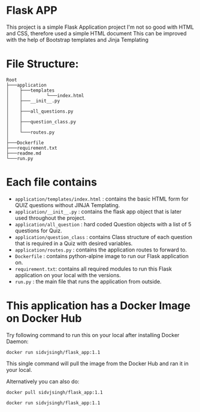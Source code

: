 # Flask APP
This project is a simple Flask Application project
I'm not so good with HTML and CSS, therefore used a simple HTML document
This can be improved with the help of Bootstrap templates and Jinja Templating

# File Structure:
```
Root
├───application
│    ├───templates
│    │         └───index.html
│    ├───__init__.py
│    │
│    ├───all_questions.py
│    │
│    ├───question_class.py
│    │
│    └───routes.py
│
├───Dockerfile
├───requirement.txt
├───readme.md
└───run.py
```

# Each file contains
- ```application/templates/index.html```   : contains the basic HTML form for QUIZ questions without JINJA Templating.
- ```application/__init__.py```   : contains the flask app object that is later used throughout the project.
- ```application/all_question```  : hard coded Question objects with a list of 5 questions for Quiz.
- ```application/question_class``` : contains Class structure of each question that is required in a Quiz with desired variables.
- ```application/routes.py```  : contains the application routes to forward to.
- ```Dockerfile``` : contains python-alpine image to run our Flask application on.
- ```requirement.txt```: contains all required modules to run this Flask application on your local with the versions.
- ```run.py``` : the main file that runs the application from outside.


# This application has a Docker Image on Docker Hub
Try following command to run this on your local after installing Docker Daemon:

``` 
docker run sidvjsingh/flask_app:1.1 
```
This single command will pull the image from the Docker Hub and ran it in your local.

Alternatively you can also do:
```
docker pull sidvjsingh/flask_app:1.1
```
```
docker run sidvjsingh/flask_app:1.1
```